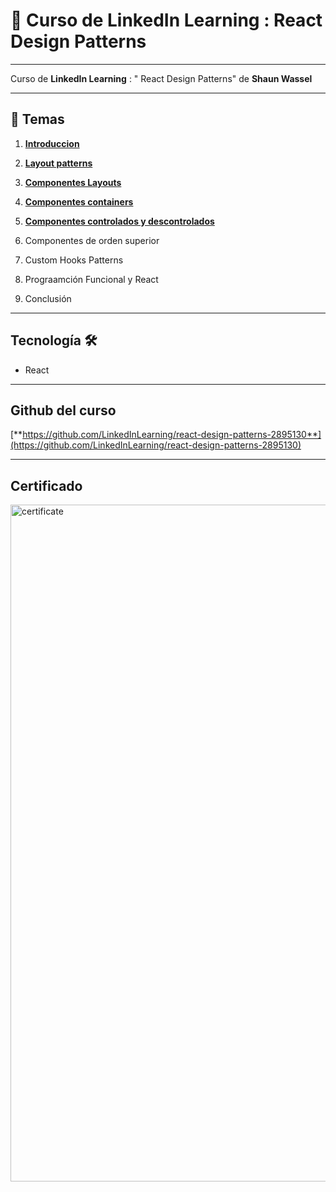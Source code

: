 # :star2: Curso de LinkedIn Learning : React Design Patterns

---

Curso de **LinkedIn Learning** : " React Design Patterns" de **Shaun Wassel**

---

## :book: Temas

1. [**Introduccion**](https://github.com/eugenia1984/react-varios-cursos/blob/main/06_react_design_patterns/01_introduction.md)

2. [**Layout patterns**](https://github.com/eugenia1984/react-varios-cursos/blob/main/06_react_design_patterns/02_layout_patterns.md)

3. [**Componentes Layouts**](https://github.com/eugenia1984/react-varios-cursos/blob/main/06_react_design_patterns/03_container_components.md)

4. [**Componentes containers**](https://github.com/eugenia1984/react-varios-cursos/blob/main/06_react_design_patterns/04_components_containers.md)

5. [**Componentes controlados y descontrolados**](https://github.com/eugenia1984/react-varios-cursos/blob/main/06_react_design_patterns/05_componentes_controlados_y_descontrolados.md)

6. Componentes de orden superior

7. Custom Hooks Patterns

8. Prograamción Funcional y React

9. Conclusión


---

## Tecnología 🛠️

- React

---

## Github del curso

[**https://github.com/LinkedInLearning/react-design-patterns-2895130**](https://github.com/LinkedInLearning/react-design-patterns-2895130)

---

## Certificado


<img width="1083" alt="certificate" src="https://user-images.githubusercontent.com/72580574/212189884-ea3b88b8-afdc-47b6-9f33-2259e70e9893.png">

